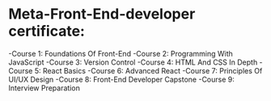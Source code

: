 # Meta-Front-End-developer certificate:
-Course 1: Foundations Of Front-End
-Course 2: Programming With JavaScript 
-Course 3: Version Control
-Course 4: HTML And CSS In Depth
-Course 5: React Basics
-Course 6: Advanced React
-Course 7: Principles Of UI/UX Design
-Course 8: Front-End Developer Capstone
-Course 9: Interview Preparation
